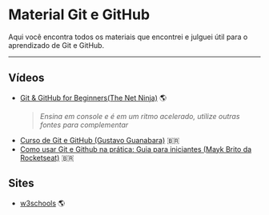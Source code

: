 # Material Git e GitHub

Aqui você encontra todos os materiais que encontrei e julguei útil para o aprendizado de Git e GitHub.

---

## Vídeos
* [Git & GitHub for Beginners(The Net Ninja)](https://www.youtube.com/watch?v=3RjQznt-8kE&list=PL4cUxeGkcC9goXbgTDQ0n_4TBzOO0ocPR) :earth_americas:	
  > _Ensina em console e é em um ritmo acelerado, utilize outras fontes para complementar_
* [Curso de Git e GitHub (Gustavo Guanabara)](https://www.youtube.com/watch?v=xEKo29OWILE&list=PLHz_AreHm4dm7ZULPAmadvNhH6vk9oNZA) :brazil:
* [Como usar Git e Github na prática: Guia para iniciantes (Mayk Brito da Rocketseat)](https://youtu.be/2alg7MQ6_sI) :brazil:

## Sites
* [w3schools](https://www.w3schools.com/whatis/whatis_github.asp) :earth_americas:
